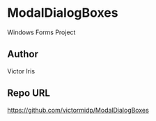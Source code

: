 # ModalDialogBoxes
Windows Forms Project

## Author
Victor Iris

## Repo URL
https://github.com/victormidp/ModalDialogBoxes